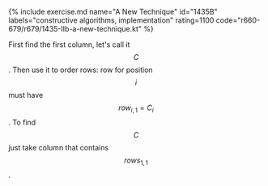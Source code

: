 {% include exercise.md name="A New Technique" id="1435B" labels="constructive algorithms, implementation" rating=1100 code="r660-679/r679/1435-IIb-a-new-technique.kt" %}

First find the first column, let's call it $$C$$.  Then use it to order rows: row for position $$i$$ must have $$row_{i, 1} = C_{i}$$.  To find $$C$$ just take column that contains $$rows_{1, 1}$$.
